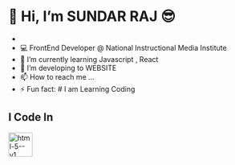 # 👋 Hi, I’m SUNDAR RAJ 😎
-
- 💻 FrontEnd Developer @ National Instructional Media Institute
- 🌱 I’m currently learning Javascript , React
- 🧩 I’m developing to WEBSITE
- 📫 How to reach me ...
- ⚡ Fun fact: # I am Learning Coding 

##  I Code In
<img width="48" height="48" src="https://img.icons8.com/color/48/html-5--v1.png" alt="html-5--v1"/>
<!---
sundarrajcs/sundarrajcs is a ✨ special ✨ repository because its `README.md` (this file) appears on your GitHub profile.
You can click the Preview link to take a look at your changes.
--->
